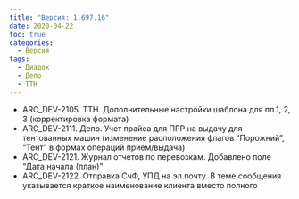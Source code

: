 ```yaml
---
title: "Версия: 1.697.16"
date: 2020-04-22
toc: true
categories:
  - Версия
tags:
  - Диадок
  - Депо
  - ТТН
---
```


- ARC_DEV-2105. ТТН. Дополнительные настройки шаблона для пп.1, 2, 3 (корректировка формата)
- ARC_DEV-2111. Депо. Учет прайса для ПРР на выдачу для тентованных машин (изменение расположения флагов “Порожний”, “Тент” в формах операций прием/выдача)
- ARC_DEV-2121. Журнал отчетов по перевозкам. Добавлено поле “Дата начала (план)”
- ARC_DEV-2122. Отправка СчФ, УПД на эл.почту. В теме сообщения указывается краткое наименование клиента вместо полного
